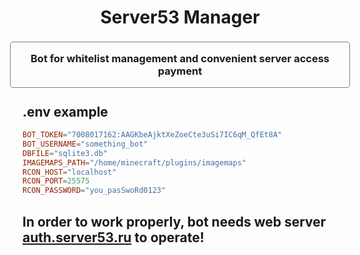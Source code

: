 <h1 style="text-align: center">
    Server53 Manager
</h1>

<div style="display: flex; justify-content: center; margin: -20px">
    <h3 style="width: fit-content; border: 1px solid gray; border-radius: 5px; padding: 16px; text-align: center">
        Bot for whitelist management and convenient server access payment<br>
        <!-- <img src="./images/logo.png" style="margin-top: 15px; width: 550px; border-radius: 5px;"> -->
    </h3>
</div>
  

## .env example
```toml
BOT_TOKEN="7008017162:AAGKbeAjktXeZoeCte3uSi7IC6qM_QfEt8A"
BOT_USERNAME="something_bot"
DBFILE="sqlite3.db"
IMAGEMAPS_PATH="/home/minecraft/plugins/imagemaps"
RCON_HOST="localhost"
RCON_PORT=25575
RCON_PASSWORD="you_pasSwoRd0123"
```

## In order to work properly, bot needs web server <a href="https://github.com/upconett/auth.server53.ru">auth.server53.ru</a> to operate!
